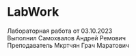 # LabWork
Лабораторная работа от 03.10.2023  
Выполнил Самохвалов Андрей Ремович  
Преподаватель Мкртчян Грач Маратович